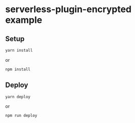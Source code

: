 # serverless-plugin-encrypted example

## Setup

```bash
yarn install
```

or

```bash
npm install
```

## Deploy

```bash
yarn deploy
```

or

```bash
npm run deploy
```